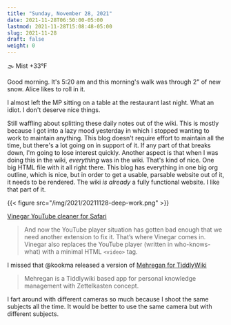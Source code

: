 ```yaml
---
title: "Sunday, November 28, 2021"
date: 2021-11-28T06:50:00-05:00
lastmod: 2021-11-28T15:08:48-05:00
slug: 2021-11-28
draft: false
weight: 0
---
```


🌫  Mist +33°F

Good morning. It's 5:20 am and this morning's walk was through 2" of new snow. Alice likes to roll in it.

I almost left the MP sitting on a table at the restaurant last night. What an idiot. I don't deserve nice things.

Still waffling about splitting these daily notes out of the wiki. This is mostly because I got into a lazy mood yesterday in which I stopped wanting to work to maintain anything. This blog doesn't require effort to maintain all the time, but there's a lot going on in support of it. If any part of that breaks down, I'm going to lose interest quickly. Another aspect is that when I was doing this in the wiki, _everything_ was in the wiki. That's kind of nice. One big HTML file with it all right there. This blog has everything in one big org outline, which is nice, but in order to get a usable, parsable website out of it, it needs to be rendered. The wiki _is already_ a fully functional website. I like that part of it.

{{< figure src="/img/2021/20211128-deep-work.png" >}}

[Vinegar YouTube cleaner for Safari](https://andadinosaur.com/launch-vinegar)

> And now the YouTube player situation has gotten bad enough that we need another extension to fix it. That’s where Vinegar comes in. Vinegar also replaces the YouTube player (written in who-knows-what) with a minimal HTML `<video>` tag.

I missed that @kookma released a version of [Mehregan for TiddlyWiki](https://github.com/kookma/TWE-Mehregan)

> Mehregan is a Tiddlywiki based app for personal knowledge management with Zettelkasten concept.

I fart around with different cameras so much because I shoot the same subjects all the time. It would be better to use the same camera but with different subjects.

[//]: # "Exported with love from a post written in Org mode"
[//]: # "- https://github.com/kaushalmodi/ox-hugo"
